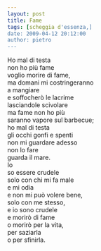 ```yaml
---
layout: post
title: Fame
tags: [scheggia d'essenza,]
date: 2009-04-12 20:12:00
author: pietro
---
```

Ho mal di testa<br/>non ho più fame<br/>voglio morire di fame,<br/>ma domani mi costringeranno<br/>a mangiare<br/>e soffocherò le lacrime<br/>lasciandole scivolare<br/>ma fame non ho più<br/>saranno vapore sul barbecue;<br/>ho mal di testa<br/>gli occhi gonfi e spenti<br/>non mi guardare adesso<br/>non lo fare<br/>guarda il mare.<br/>Io<br/>so essere crudele<br/>solo con chi mi fa male<br/>e mi odia<br/>e non mi può volere bene,<br/>solo con me stesso,<br/>e io sono crudele<br/>e morirò di fame<br/>o morirò per la vita,<br/>per saziarla<br/>o per sfinirla.
